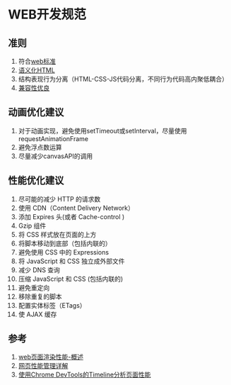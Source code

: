 # WEB开发规范

## 准则
1. 符合[web标准](https://www.w3school.com.cn/site/site_standards.asp)
1. [语义化HTML](https://www.w3school.com.cn/tags/index.asp)
1. 结构表现行为分离（HTML-CSS-JS代码分离，不同行为代码高内聚低耦合）
1. [兼容性优良](https://res.imtt.qq.com/qqbrowser_x5/h5/v8.0/h5_support.htm)

## 动画优化建议

1. 对于动画实现，避免使用setTimeout或setInterval，尽量使用requestAnimationFrame
1. 避免浮点数运算
1. 尽量减少canvasAPI的调用

## 性能优化建议
1. 尽可能的减少 HTTP 的请求数
1. 使用 CDN（Content Delivery Network）
1. 添加 Expires 头(或者 Cache-control )
1. Gzip 组件
1. 将 CSS 样式放在页面的上方
1. 将脚本移动到底部（包括内联的）
1. 避免使用 CSS 中的 Expressions
1. 将 JavaScript 和 CSS 独立成外部文件
1. 减少 DNS 查询
1. 压缩 JavaScript 和 CSS (包括内联的)
1. 避免重定向
1. 移除重复的脚本
1. 配置实体标签（ETags）
1. 使 AJAX 缓存

## 参考
1. [web页面渲染性能-概述](https://www.jianshu.com/p/1e795d5bd209)
1. [网页性能管理详解](http://www.ruanyifeng.com/blog/2015/09/web-page-performance-in-depth.html)
1. [使用Chrome DevTools的Timeline分析页面性能](http://horve.github.io/2015/10/26/timeline/)

